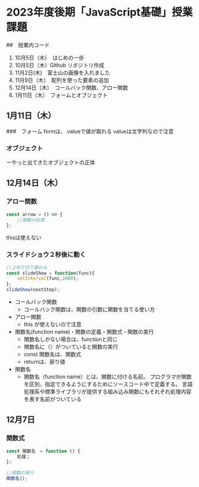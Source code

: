 # 2023年度後期「JavaScript基礎」授業課題

##　授業内コード
1. 10月5日（木）　はじめの一歩
2. 10月5日（木）Github リボジトリ作成
3. 11月2日(木)　富士山の画像を入れました
4. 11月9日（木）　配列を使った要素の追加
5. 12月14日（木）　コールバック関数、アロー関数
6. 1月11日（木）　フォームとオブジェクト


## 1月11日（木）

###　フォーム
formは、.valueで値が取れる
valueは文字列なので注意

### オブジェクト
ーやっと出てきたオブジェクトの正体



## 12月14日（木）

### アロー関数

```js
const arrow = () => {
    //関数の処理
};
```

thisは使えない
### スライドショウ２秒後に動く

```js
//２秒で切り替わる
const slideShow = function(func){
    setInterval(func,2000);
};
slideShow(nextStep);
```

- コールバック関数
    - コールバック関数は、関数の引数に関数を当てる使い方
- アロー関数
    - this が使えないので注意
- 関数名(function name)・関数の定義・関数式・関数の実行
    - 関数名しかない場合は、functionと同じ
    - 関数名に（）がついていると関数の実行
    - const 関数名は、関数式
    - returnは、戻り値
- 関数名
    - 関数名（function name）とは、関数に付ける名前。 プログラマが関数を区別、指定できるようにするためにソースコード中で定義する。 言語処理系や標準ライブラリが提供する組み込み関数にもそれぞれ処理内容を表す名前がついている


## 12月7日

### 関数式

```js
const 関数名　= function () {
    処理；
};

//関数の実行
関数名();
```
